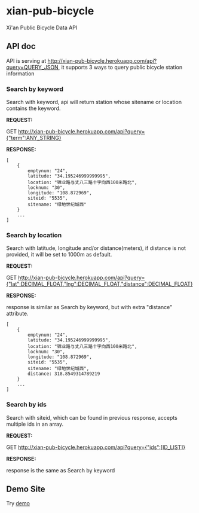 # xian-pub-bicycle

Xi'an Public Bicycle Data API

## API doc

API is serving at http://xian-pub-bicycle.herokuapp.com/api?query=QUERY_JSON, it supports 
3 ways to query public bicycle station information

### Search by keyword

Search with keyword, api will return station whose sitename or location contains the keyword.

**REQUEST:**

GET http://xian-pub-bicycle.herokuapp.com/api?query={"term":ANY_STRING}

**RESPONSE:**

```
[
    {
        emptynum: "24",
        latitude: "34.195246999999995",
        location: "锦业路与丈八三路十字向西100米路北",
        locknum: "30",
        longitude: "108.872969",
        siteid: "5535",
        sitename: "绿地世纪城西"
    }
    ...
]
```

### Search by location

Search with latitude, longitude and/or distance(meters), if distance is not provided, it will be set to 1000m
as default.

**REQUEST:**

GET http://xian-pub-bicycle.herokuapp.com/api?query={"lat":DECIMAL_FLOAT,"lng":DECIMAL_FLOAT,"distance":DECIMAL_FLOAT}

**RESPONSE:**

response is similar as Search by keyword, but with extra "distance" attribute.

```
[
    {
        emptynum: "24",
        latitude: "34.195246999999995",
        location: "锦业路与丈八三路十字向西100米路北",
        locknum: "30",
        longitude: "108.872969",
        siteid: "5535",
        sitename: "绿地世纪城西",
        distance: 318.8549314789219
    }
    ...
]
```

### Search by ids

Search with siteid, which can be found in previous response, accepts multiple ids in an array.

**REQUEST:**

GET http://xian-pub-bicycle.herokuapp.com/api?query={"ids":[ID_LIST]}

**RESPONSE:**

response is the same as Search by keyword

## Demo Site

Try [demo](http://xian-pub-bicycle.herokuapp.com) 